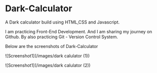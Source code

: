 # Dark-Calculator

A Dark calculator build using HTML,CSS and Javascript.

I am practicing Front-End Development. And I am sharing my journey on Github. By also practicing Git - Version Control System.

Below are the screenshots of Dark-Calculator

![Screenshot1](/images/dark calulator (1))

![Screenshot1](/images/dark calulator (2))